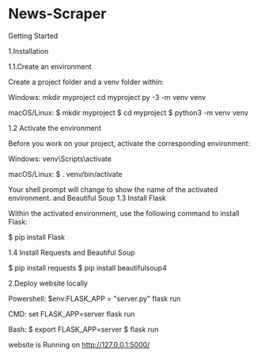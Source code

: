 # News-Scraper

Getting Started

1.Installation

1.1.Create an environment

Create a project folder and a venv folder within:

Windows:
mkdir myproject
cd myproject
py -3 -m venv venv

macOS/Linux:
$ mkdir myproject
$ cd myproject
$ python3 -m venv venv

1.2 Activate the environment

Before you work on your project, activate the corresponding environment:

Windows:
venv\Scripts\activate

macOS/Linux:
$ . venv/bin/activate

Your shell prompt will change to show the name of the activated environment.
 and Beautiful Soup
1.3 Install Flask

Within the activated environment, use the following command to install Flask:

$ pip install Flask

1.4 Install Requests and Beautiful Soup 

$ pip install requests
$ pip install beautifulsoup4

2.Deploy website locally

Powershell:
$env:FLASK_APP = "server.py"
flask run

CMD:
set FLASK_APP=server
flask run

Bash:
$ export FLASK_APP=server
$ flask run

website is Running on http://127.0.0.1:5000/


